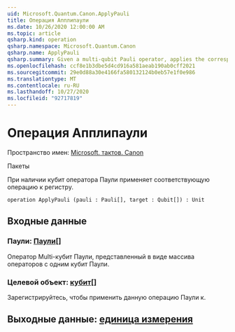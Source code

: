 ```yaml
---
uid: Microsoft.Quantum.Canon.ApplyPauli
title: Операция Апплипаули
ms.date: 10/26/2020 12:00:00 AM
ms.topic: article
qsharp.kind: operation
qsharp.namespace: Microsoft.Quantum.Canon
qsharp.name: ApplyPauli
qsharp.summary: Given a multi-qubit Pauli operator, applies the corresponding operation to a register.
ms.openlocfilehash: ccf8e1b3dbe5d4cd916a581aeab190ab0cff2021
ms.sourcegitcommit: 29e0d88a30e4166fa580132124b0eb57e1f0e986
ms.translationtype: MT
ms.contentlocale: ru-RU
ms.lasthandoff: 10/27/2020
ms.locfileid: "92717819"
---
```

# <a name="applypauli-operation"></a>Операция Апплипаули

Пространство имен: [Microsoft. тактов. Canon](xref:Microsoft.Quantum.Canon)

Пакеты [](https://nuget.org/packages/)


При наличии кубит оператора Паули применяет соответствующую операцию к регистру.

```qsharp
operation ApplyPauli (pauli : Pauli[], target : Qubit[]) : Unit
```


## <a name="input"></a>Входные данные

### <a name="pauli--pauli"></a>Паули: [Паули](xref:microsoft.quantum.lang-ref.pauli)[]

Оператор Multi-кубит Паули, представленный в виде массива операторов с одним кубит Паули.


### <a name="target--qubit"></a>Целевой объект: [кубит](xref:microsoft.quantum.lang-ref.qubit)[]

Зарегистрируйтесь, чтобы применить данную операцию Паули к.



## <a name="output--unit"></a>Выходные данные: [единица измерения](xref:microsoft.quantum.lang-ref.unit)


